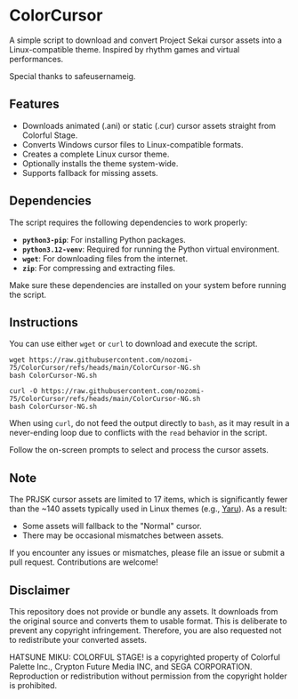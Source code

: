 # ColorCursor

A simple script to download and convert Project Sekai cursor assets into a Linux-compatible theme. Inspired by rhythm games and virtual performances.

Special thanks to safeusernameig.

## Features

- Downloads animated (.ani) or static (.cur) cursor assets straight from Colorful Stage.
- Converts Windows cursor files to Linux-compatible formats.
- Creates a complete Linux cursor theme.
- Optionally installs the theme system-wide.
- Supports fallback for missing assets.

## Dependencies

The script requires the following dependencies to work properly:

- **`python3-pip`**: For installing Python packages.
- **`python3.12-venv`**: Required for running the Python virtual environment.
- **`wget`**: For downloading files from the internet.
- **`zip`**: For compressing and extracting files.

Make sure these dependencies are installed on your system before running the script.

## Instructions

You can use either `wget` or `curl` to download and execute the script.

```
wget https://raw.githubusercontent.com/nozomi-75/ColorCursor/refs/heads/main/ColorCursor-NG.sh
bash ColorCursor-NG.sh
```
```
curl -O https://raw.githubusercontent.com/nozomi-75/ColorCursor/refs/heads/main/ColorCursor-NG.sh
bash ColorCursor-NG.sh
```

When using `curl`, do not feed the output directly to `bash`, as it may result in a never-ending loop due to conflicts with the `read` behavior in the script. 

Follow the on-screen prompts to select and process the cursor assets.

## Note

The PRJSK cursor assets are limited to 17 items, which is significantly fewer than the ~140 assets typically used in Linux themes (e.g., [Yaru](https://github.com/ubuntu/yaru)). As a result:
- Some assets will fallback to the "Normal" cursor.
- There may be occasional mismatches between assets.

If you encounter any issues or mismatches, please file an issue or submit a pull request. Contributions are welcome!

## Disclaimer

This repository does not provide or bundle any assets. It downloads from the original source and converts them to usable format. This is deliberate to prevent any copyright infringement. Therefore, you are also requested not to redistribute your converted assets.

HATSUNE MIKU: COLORFUL STAGE! is a copyrighted property of Colorful Palette Inc., Crypton Future Media INC, and SEGA CORPORATION. Reproduction or redistribution without permission from the copyright holder is prohibited.
